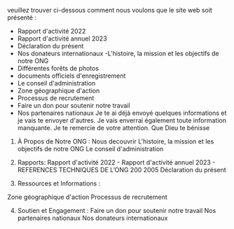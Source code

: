 veuillez trouver ci-dessous comment nous voulons que le site web soit présenté :
- Rapport d'activité 2022
- Rapport d'activité annuel 2023
- Déclaration du présent
- Nos donateurs internationaux
-L'histoire, la mission et les objectifs de notre ONG
- Différentes forêts de photos
- documents officiels d'enregistrement
- Le conseil d'administration
- Zone géographique d'action
- Processus de recrutement
- Faire un don pour soutenir notre travail
- Nos partenaires nationaux
Je te ai déjà envoyé quelques informations et je vais te envoyer d'autres. Je vais enverrai également toute information manquante.
Je te remercie de votre attention. Que Dieu te bénisse




1. À Propos de Notre ONG : Nous decouvrir
L'histoire, la mission et les objectifs de notre ONG
Le conseil d'administration


2. Rapports:
Rapport d'activité 2022 -
Rapport d'activité annuel 2023 -
REFERENCES TECHNIQUES DE L’ONG 200 2005
Déclaration du présent

3. Ressources et Informations :
<!-- Différentes forêts de photos -->
Zone géographique d'action
Processus de recrutement

4. Soutien et Engagement :
Faire un don pour soutenir notre travail
Nos partenaires nationaux
Nos donateurs internationaux

